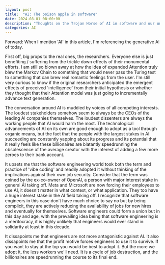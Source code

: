 ```yaml
---
layout: post
title:  "AI: The poison apple in software"
date: 2024-08-01 08:00:00
description: "Thoughts on the Trojan Horse of AI in software and our unwillingness to fight it"
categories: AI
---
```


Forward: When I mention 'AI' in this article, I'm referencing the generative AI of today.

First off, big props to the real ones, the researchers. Everyone else is just benefiting / suffering from the trickle down effects of their monumental efforts. I am still so blown away at how the idea of expanded Attention truly blew the Markov Chain to something that would never pass the Turing test to something that can brew real romantic feelings from the user. I'm still very curious to know if the original researchers anticipated the emergent effects of preceived 'intelligence' from their initial hypothesis or whether they thought that their Attention model was just going to incrementally advance text generation. 

The conversation around AI is muddied by voices of all competing interests. The loudest stakeholders somehow seem to always be the CEOs of the leading AI companies themselves. The loudest dissenters are always the working people that AI would harm the most. The technological advancements of AI on its own are good enough to adopt as a tool through organic means, but the fact that the people with the largest stakes in AI succeeding are constantly yapping about its progress and its potential that it really feels like these billionaires are blatantly speedrunning the obsolescence of the average creator with the interest of adding a few more zeroes to their bank account.

It upsets me that the software engineering world took both the term and practice of 'vibe coding' and readily adopted it without thinking of the implications against their own job security. Consider that the term was coined by the ex-co-owner of OpenAI, a person with major interest stake in general AI taking off. Meta and Microsoft are now forcing their employees to use AI, it doesn't matter in what context, or what application. They too have a huge interest stake in the AI field taking off. I recognize that software engineers in this case don't have much choice to say no but by being complicit, they are actively reducing the availability of jobs for new hires and eventually for themselves. Software engineers could form a union but in this day and age, with the prevailing idea being that software engineering is a meritocracy, it is highly unlikely that engineers would ever stand in solidarity at least in this decade.

It dissapoints me that engineers are not more antagonistic against AI. It also dissapoints me that the profit motive forces engineers to use it to survive. If you want to stay at the top you would be best to adopt it. But the more we adopt it, the less workers we'll need. It is a cycle of job destruction, and the billionaires are speedrunning the course to its final end.